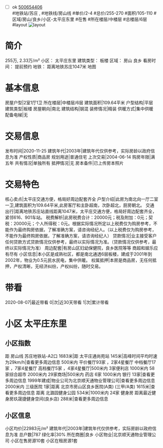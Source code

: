 - [ ] ok [500654406](https://bj.5i5j.com/ershoufang/500654406.html)  
 #地铁站/苏庄 ,  #地铁线/房山线
#单价/2-4 #总价/255-270 #面积/105-110   #区域/房山/良乡/小区-太平庄东里 #在售 #所在楼层/中楼层 #总楼层/6层 #layout 
![layout](http://image2.5i5j.com//group2/M00/E7/C6/CgqJNF6yDZqAdrLrAAGGduNVEDg443.jpg_P5.jpg) 
# 简介 
 255万,  2.33万/m² 
小区： 太平庄东里
建筑类型： 板楼
区域： 房山 良乡
看房时间： 提前预约
地铁： 距离地铁苏庄1047米 地图
# 基本信息 
 房屋户型|2室1厅1卫
所在楼层|中楼层/6层
建筑面积|109.64平米
户型结构|平层
建筑类型|板楼
房屋朝向|南北
建筑结构|钢混
装修情况|精装
供暖方式|集中供暖
配备电梯|无
# 交易信息 
 发布时间|2020-11-25
建筑年代|2003年|建筑年代仅供参考，实际房龄以政府信息为准
产权性质|商品房
规划用途|普通住宅
上次交易|2004-06-14
购房年限|满五年
共有情况|单独所有
抵押情况|无
房本备件|已上传房本照片
# 交易特色 
 核心卖点|太平庄交通方便，格局好周边配套齐全
户型介绍|此房为南北向一厅二室一卫,建筑面积为109.64平米,此房客厅和主卧超南，次卧超北，厨房朝北。
交通出行|距离地铁苏庄站直线距离1047米，太平庄交通方便，格局好周边配套齐全，紧邻616、901车站。
税费解析|此房税费合计：20000元；税及附加：0元；契税：20000元；个人所得税：0元。根据实际情况所定以上税费仅为购房参考，不能作为最终购房依据，了解准确方案，请咨询经纪人。（以上税费仅为购房参考，不能作为最终购房依据，了解准确方案，请咨询经纪人）
贷款情况|业主接受客户任何贷款方式贷款情况仅供参考，最终以实际情况为准。（贷款情况仅供参考，最终以实际情况为准）
周边配套|有房山区妇幼保健院，良乡医院等等 商超和娱乐应有尽有
小区信息|本小区是成熟社区，都是南北通透6层板楼，建成于2001年到2002年，物业为0.5元民水民电，集中供暖。
权属抵押|本房是商品房，无任何抵押，产权清晰，无经济纠纷，产权纠纷，随时交易。
# 带看 
 2020-08-07|最近带看	 0|次|近30天带看	 1|次|累计带看
# 小区 太平庄东里
## 小区指数 
 距 房山线 苏庄地铁站-A2口 1683米|距 太平庄通尚苑站 145米|高峰时间平均时速为29km/h|查看更多周边信息
500米内 平价餐厅93家 ，2家4星餐厅
中档餐厅17家 ，7家4星餐厅
高档餐厅5家 ，4家4星餐厅|500米内 3家便利店
1000米内 58家综合超市
2000米内 29家商场|500米内 药店 6家
1000米内 银行 13家|查看更多周边信息
1999年建成|物业公司为北京顺天通物业管理公司|查看更多周边信息
2000米内 三级医院 1家|距离 北京市房山区良乡医院(A类) (三甲/A类) 1615米|查看更多周边信息
距离 北潞园健身公园 534米|1000米内 24家 健身房
距离最近健身房玖晟捷健身空间(良乡店) 288米|查看更多周边信息
## 小区信息 
 小区均价|22983元/m²
建筑年代|2003年|建筑年代仅供参考，实际房龄以政府信息为准
总户数|787
绿化率|30%
所在商圈|良乡
小区物业|北京顺天通物业管理公司
小区在售房源10套
小区在租房源1套
